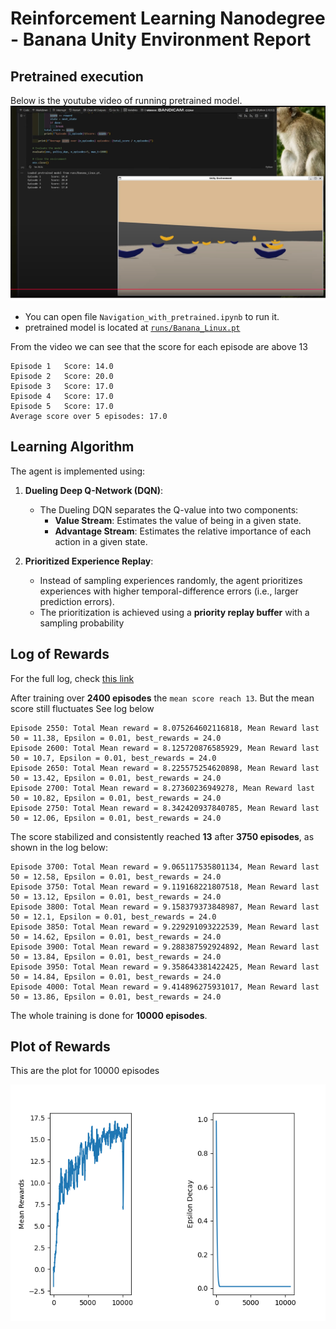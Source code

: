 # Reinforcement Learning Nanodegree - Banana Unity Environment Report

## Pretrained execution

Below is the youtube video of running pretrained model.
<a href="https://www.youtube.com/watch?v=SCSqUcMtb_k">
<img src="https://github.com/vyredo/nanodegree_RL_course1/blob/main/screenshot.jpg"/>
</a>

- You can open file `Navigation_with_pretrained.ipynb` to run it.
- pretrained model is located at [`runs/Banana_Linux.pt`](https://github.com/vyredo/nanodegree_RL_course1/blob/main/p1_navigation/runs/Banana_Linux.pt)

From the video we can see that the score for each episode are above 13

```
Episode 1	Score: 14.0
Episode 2	Score: 20.0
Episode 3	Score: 17.0
Episode 4	Score: 17.0
Episode 5	Score: 17.0
Average score over 5 episodes: 17.0
```

## Learning Algorithm

The agent is implemented using:

1. **Dueling Deep Q-Network (DQN)**:

   - The Dueling DQN separates the Q-value into two components:
     - **Value Stream**: Estimates the value of being in a given state.
     - **Advantage Stream**: Estimates the relative importance of each action in a given state.

2. **Prioritized Experience Replay**:
   - Instead of sampling experiences randomly, the agent prioritizes experiences with higher temporal-difference errors (i.e., larger prediction errors).
   - The prioritization is achieved using a **priority replay buffer** with a sampling probability

## Log of Rewards

For the full log, check [this link](https://github.com/vyredo/nanodegree_RL_course1/blob/main/p1_navigation/runs/Banana_Linux.log)

After training over **2400 episodes** the `mean score reach 13`. But the mean score still fluctuates
See log below

```
Episode 2550: Total Mean reward = 8.075264602116818, Mean Reward last 50 = 11.38, Epsilon = 0.01, best_rewards = 24.0
Episode 2600: Total Mean reward = 8.125720876585929, Mean Reward last 50 = 10.7, Epsilon = 0.01, best_rewards = 24.0
Episode 2650: Total Mean reward = 8.225575254620898, Mean Reward last 50 = 13.42, Epsilon = 0.01, best_rewards = 24.0
Episode 2700: Total Mean reward = 8.27360236949278, Mean Reward last 50 = 10.82, Epsilon = 0.01, best_rewards = 24.0
Episode 2750: Total Mean reward = 8.342420937840785, Mean Reward last 50 = 12.06, Epsilon = 0.01, best_rewards = 24.0
```

The score stabilized and consistently reached **13** after **3750 episodes**, as shown in the log below:

```
Episode 3700: Total Mean reward = 9.065117535801134, Mean Reward last 50 = 12.58, Epsilon = 0.01, best_rewards = 24.0
Episode 3750: Total Mean reward = 9.119168221807518, Mean Reward last 50 = 13.12, Epsilon = 0.01, best_rewards = 24.0
Episode 3800: Total Mean reward = 9.158379373848987, Mean Reward last 50 = 12.1, Epsilon = 0.01, best_rewards = 24.0
Episode 3850: Total Mean reward = 9.229291093222539, Mean Reward last 50 = 14.62, Epsilon = 0.01, best_rewards = 24.0
Episode 3900: Total Mean reward = 9.288387592924892, Mean Reward last 50 = 13.84, Epsilon = 0.01, best_rewards = 24.0
Episode 3950: Total Mean reward = 9.358643381422425, Mean Reward last 50 = 14.84, Epsilon = 0.01, best_rewards = 24.0
Episode 4000: Total Mean reward = 9.414896275931017, Mean Reward last 50 = 13.86, Epsilon = 0.01, best_rewards = 24.0
```

The whole training is done for **10000 episodes**.

## Plot of Rewards

This are the plot for 10000 episodes

<img src="https://github.com/vyredo/nanodegree_RL_course1/blob/main/p1_navigation/runs/Banana_Linux.png" alt="Reward Plot" />
